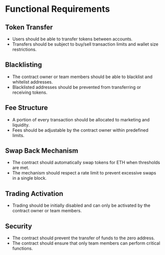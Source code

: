 # Functional Requirements

## Token Transfer
- Users should be able to transfer tokens between accounts.
- Transfers should be subject to buy/sell transaction limits and wallet size restrictions.

## Blacklisting
- The contract owner or team members should be able to blacklist and whitelist addresses.
- Blacklisted addresses should be prevented from transferring or receiving tokens.

## Fee Structure
- A portion of every transaction should be allocated to marketing and liquidity.
- Fees should be adjustable by the contract owner within predefined limits.

## Swap Back Mechanism
- The contract should automatically swap tokens for ETH when thresholds are met.
- The mechanism should respect a rate limit to prevent excessive swaps in a single block.

## Trading Activation
- Trading should be initially disabled and can only be activated by the contract owner or team members.

## Security
- The contract should prevent the transfer of funds to the zero address.
- The contract should ensure that only team members can perform critical functions.
